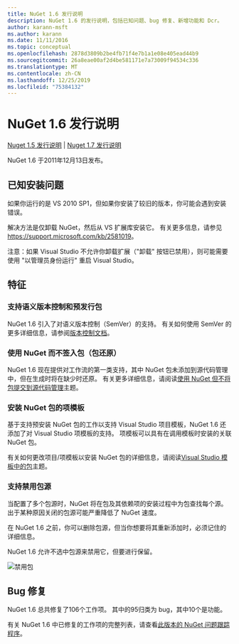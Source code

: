 ```yaml
---
title: NuGet 1.6 发行说明
description: NuGet 1.6 的发行说明，包括已知问题、bug 修复、新增功能和 Dcr。
author: karann-msft
ms.author: karann
ms.date: 11/11/2016
ms.topic: conceptual
ms.openlocfilehash: 2878d3809b2be4fb71f4e7b1a1e08e405ead44b9
ms.sourcegitcommit: 26a8eae00af2d4be581171e7a73009f94534c336
ms.translationtype: MT
ms.contentlocale: zh-CN
ms.lasthandoff: 12/25/2019
ms.locfileid: "75384132"
---
```

 # <a name="nuget-16-release-notes"></a>NuGet 1.6 发行说明

[Nuget 1.5 发行说明](../release-notes/nuget-1.5.md) | [Nuget 1.7 发行说明](../release-notes/nuget-1.7.md)

NuGet 1.6 于2011年12月13日发布。

## <a name="known-installation-issue"></a>已知安装问题
如果你运行的是 VS 2010 SP1，但如果你安装了较旧的版本，你可能会遇到安装错误。

解决方法是仅卸载 NuGet，然后从 VS 扩展库安装它。  有关更多信息，请参见<https://support.microsoft.com/kb/2581019>。

注意：如果 Visual Studio 不允许你卸载扩展（"卸载" 按钮已禁用），则可能需要使用 "以管理员身份运行" 重启 Visual Studio。

## <a name="features"></a>特征

### <a name="support-for-semantic-versioning-and-prerelease-packages"></a>支持语义版本控制和预发行包
NuGet 1.6 引入了对语义版本控制（SemVer）的支持。 有关如何使用 SemVer 的更多详细信息，请参阅[版本控制文档](../create-packages/prerelease-packages.md)。

### <a name="using-nuget-without-checking-in-packages-package-restore"></a>使用 NuGet 而不签入包（包还原）
NuGet 1.6 现在提供对工作流的第一类支持，其中 NuGet 包未添加到源代码管理中，但在生成时将在缺少时还原。 有关更多详细信息，请阅读[使用 NuGet 但不将包提交到源代码管理](../consume-packages/packages-and-source-control.md)主题。

### <a name="item-templates-that-install-nuget-packages"></a>安装 NuGet 包的项模板
基于支持预安装 NuGet 包的工作以支持 Visual Studio 项目模板，NuGet 1.6 还添加了对 Visual Studio 项模板的支持。 项模板可以具有在调用模板时安装的关联 NuGet 包。

有关如何更改项目/项模板以安装 NuGet 包的详细信息，请阅读[Visual Studio 模板中的包](../visual-studio-extensibility/visual-studio-templates.md)主题。

### <a name="support-for-disabling-package-sources"></a>支持禁用包源
当配置了多个包源时，NuGet 将在包及其依赖项的安装过程中为包查找每个源。 出于某种原因关闭的包源可能严重降低了 NuGet 速度。

在 NuGet 1.6 之前，你可以删除包源，但当你想要将其重新添加时，必须记住的详细信息。

NuGet 1.6 允许不选中包源来禁用它，但要进行保留。

![禁用包](./media/package-source-with-disabled-source.png)

## <a name="bug-fixes"></a>Bug 修复
NuGet 1.6 总共修复了106个工作项。 其中的95归类为 bug，其中10个是功能。

有关 NuGet 1.6 中已修复的工作项的完整列表，请查看[此版本的 NuGet 问题跟踪程序](http://nuget.codeplex.com/workitem/list/advanced?keyword=&status=Closed&type=All&priority=All&release=NuGet%201.6&assignedTo=All&component=All&sortField=Votes&sortDirection=Descending&page=0)。
